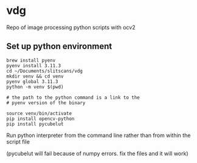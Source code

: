 # vdg

Repo of image processing python scripts with ocv2


## Set up python environment


```
brew install pyenv
pyenv install 3.11.3
cd ~/Documents/slitscans/vdg
mkdir venv && cd venv
pyenv global 3.11.3
python -m venv $(pwd)

# the path to the python command is a link to the
# pyenv version of the binary

source venv/bin/activate 
pip install opencv-python
pip install pycubelut
```

Run python interpreter from the command line rather than from within the script file

(pycubelut will fail because of numpy errors. fix the files and it will work)
